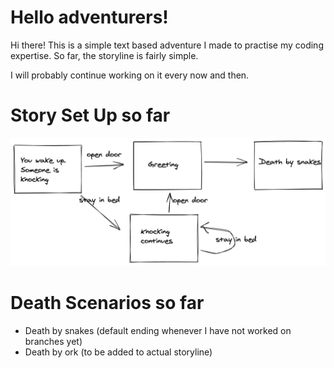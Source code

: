 # Hello adventurers!
Hi there! This is a simple text based adventure I made to practise my coding expertise.
So far, the storyline is fairly simple.

I will probably continue working on it every now and then.

# Story Set Up so far

![](Story.png)

# Death Scenarios so far

- Death by snakes (default ending whenever I have not worked on branches yet)
- Death by ork (to be added to actual storyline)
